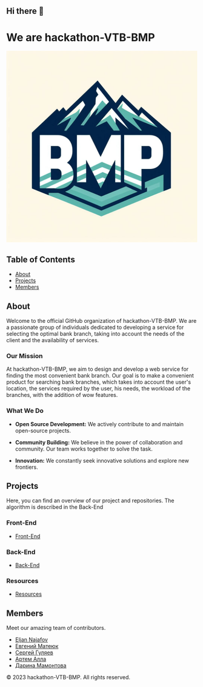 ## Hi there 👋
# We are hackathon-VTB-BMP

![Logo](https://github.com/hackathon-VTB-BMP/.github/blob/main/logo_BMP.jpeg)


## Table of Contents
- [About](#about)
- [Projects](#projects)
- [Members](#members)
  
## About
Welcome to the official GitHub organization of hackathon-VTB-BMP. We are a passionate group of individuals dedicated to developing a service for selecting the optimal bank branch, taking into account the needs of the client and the availability of services.

### Our Mission

At hackathon-VTB-BMP, we aim to design and develop a web service for finding the most convenient bank branch. Our goal is to make a convenient product for searching bank branches, which takes into account the user's location, the services required by the user, his needs, the workload of the branches, with the addition of wow features.

### What We Do

- **Open Source Development:** We actively contribute to and maintain open-source projects.

- **Community Building:** We believe in the power of collaboration and community. Our team works together to solve the task.

- **Innovation:** We constantly seek innovative solutions and explore new frontiers.

## Projects
Here, you can find an overview of our project and repositories.
The algorithm is described in the Back-End


### Front-End
- [Front-End](https://github.com/hackathon-VTB-BMP/Front-End)
### Back-End
- [Back-End](https://github.com/hackathon-VTB-BMP/Back-End)
### Resources
- [Resources](https://github.com/hackathon-VTB-BMP/Resources)

## Members
Meet our amazing team of contributors.

- [Eljan Najafov](https://github.com/Dr-EljanNajafov)
- [Евгений Матеюк](https://github.com/jEUGENEdev)
- [Сергей Гуляев](https://github.com/GulyaevSergey)
- [Артем Алла](https://github.com/2headAV)
- [Дарина Мамонтова](https://github.com/damarkize)


© 2023 hackathon-VTB-BMP. All rights reserved.

